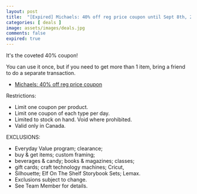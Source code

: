 ```yaml
---
layout: post
title:  "[Expired] Michaels: 40% off reg price coupon until Sept 8th, 2024"
categories: [ deals ]
image: assets/images/deals.jpg
comments: false
expired: true
---
```


It's the coveted 40% coupon!

You can use it once, but if you need to get more than 1 item, bring a friend to do a separate transaction.

- [Michaels: 40% off reg price coupon](https://canada.michaels.com/en/coupons)

Restrictions:
- Limit one coupon per product.
- Limit one coupon of each type per day.
- Limited to stock on hand. Void where prohibited.
- Valid only in Canada.

EXCLUSIONS: 
- Everyday Value program; clearance;
- buy & get items; custom framing;
- beverages & candy; books & magazines; classes;
- gift cards; craft technology machines; Cricut,
- Silhouette; Elf On The Shelf Storybook Sets; Lemax. 
- Exclusions subject to change.
- See Team Member for details.

